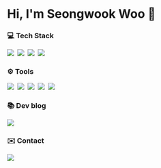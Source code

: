# Hi, I'm Seongwook Woo 🙂




<h3 align="left"> 💻 Tech Stack</h3>
<div align="left">
  <img src="https://img.shields.io/badge/react-20232a.svg?style=for-the-badge&logo=react&logoColor=61DAFB" />&nbsp
  <img src="https://img.shields.io/badge/javascript-F7DF1E.svg?style=for-the-badge&logo=javascript&logoColor=20232a" />&nbsp
  <img src="https://img.shields.io/badge/html5-E34F26.svg?style=for-the-badge&logo=html5&logoColor=white" />&nbsp
  <img src="https://img.shields.io/badge/CSS3-007ACC.svg?style=for-the-badge&logo=css3&" />&nbsp
</div>


<h3 align="left">⚙️ Tools </h3>
<div align="left">
  <img src="https://img.shields.io/badge/git-F05033.svg?style=for-the-badge&logo=git&logoColor=white" />&nbsp
  <img src="https://img.shields.io/badge/github-181717.svg?style=for-the-badge&logo=github&logoColor=white" />&nbsp
  <img src="https://img.shields.io/badge/Slack-be22ff.svg?style=for-the-badge&logo=Slack&logoColor=white" />&nbsp
  <img src="https://img.shields.io/badge/Figma-ff279c.svg?style=for-the-badge&logo=Figma&logoColor=white" />&nbsp
  <img src="https://img.shields.io/badge/IntelliJIDEA-ff981f.svg?style=for-the-badge&logo=IntelliJIDEA&logoColor=white" />&nbsp
</div>

<h3 align="left">📚 Dev blog </h3>
<div align="left">
  <a href="https://angelawoo215.github.io/">
    <img
      src="https://img.shields.io/badge/angelawoo215.github.io-0094ff?style=for-the-badge&logo=github&logoColor=white"/>
  </a>
</div>

<h3 align="left">✉️ Contact </h3>
<div align="left">
  <a href="mailto:rubywoo0215@gmail.com">
    <img
      src="https://img.shields.io/badge/rubywoo0215@gmail.com-D14836?style=for-the-badge&logo=gmail&logoColor=white"/>
  </a>
</div>



